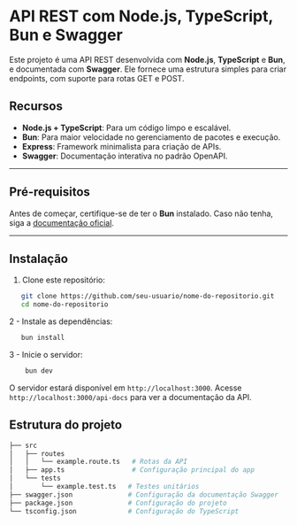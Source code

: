# API REST com Node.js, TypeScript, Bun e Swagger

Este projeto é uma API REST desenvolvida com **Node.js**, **TypeScript** e **Bun**, e documentada com **Swagger**. Ele fornece uma estrutura simples para criar endpoints, com suporte para rotas GET e POST.

## Recursos

- **Node.js + TypeScript**: Para um código limpo e escalável.
- **Bun**: Para maior velocidade no gerenciamento de pacotes e execução.
- **Express**: Framework minimalista para criação de APIs.
- **Swagger**: Documentação interativa no padrão OpenAPI.

---

## Pré-requisitos

Antes de começar, certifique-se de ter o **Bun** instalado. Caso não tenha, siga a [documentação oficial](https://bun.sh).

---

## Instalação

1. Clone este repositório:
```bash
   git clone https://github.com/seu-usuario/nome-do-repositorio.git
   cd nome-do-repositorio
```

2 - Instale as dependências:
```bash
   bun install
```

3 - Inicie o servidor:
```bash
    bun dev
```
 O servidor estará disponível em `http://localhost:3000`.
 Acesse `http://localhost:3000/api-docs` para ver a documentação da API.

## Estrutura do projeto
```bash
├── src
│   ├── routes
│   │   └── example.route.ts   # Rotas da API
│   ├── app.ts                 # Configuração principal do app
│   └── tests
│       └── example.test.ts   # Testes unitários
├── swagger.json              # Configuração da documentação Swagger 
├── package.json              # Configuração do projeto
└── tsconfig.json             # Configuração do TypeScript
```